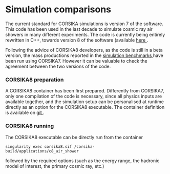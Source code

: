 # Simulation comparisons

The current standard for CORSIKA simulations is version 7 of the software. This code has been used in the last decade to simulate cosmic ray air showers in many different experiments. The code is currently being entirely rewritten in C++, towards version 8 of the software (available <a href="https://gitlab.iap.kit.edu/AirShowerPhysics/corsika"> here </a>.

Following the advice of CORSIKA8 developers, as the code is still in a beta version, the mass productions reported in the <a href="../benchsim" > simulation benchmarks </a> have been run using CORSIKA7. However it can be valuable to check the agreement between the two versions of the code.

### CORSIKA8 preparation

A CORSIKA8 container has been first prepared. Differently from CORSIKA7, only one compilation of the code is necessary, since all physics inputs are available together, and the simulation setup can be personalised at runtime directly as an option for the CORSIKA8 executable. The container definition is available on <a href="https://github.com/Gaias2-ICSC/corsikasim/tree/main/corsika8_containers"> git </a>.

### CORSIKA8 running

The CORSIKA8 executable can be directly run from the container

`singularity exec corsika8.sif /corsika-build/applications/c8_air_shower`

followed by the required options (such as the energy range, the hadronic model of interest, the primary cosmic ray, etc.)